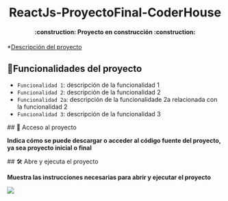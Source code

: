 
<h1 align="center"> ReactJs-ProyectoFinal-CoderHouse </h1>
<h4 align="center">
:construction: Proyecto en construcción :construction:
</h4>

 *[Descripción del proyecto](#descripción-del-proyecto)
 
 
 
## :hammer:Funcionalidades del proyecto

- `Funcionalidad 1`: descripción de la funcionalidad 1
- `Funcionalidad 2`: descripción de la funcionalidad 2
- `Funcionalidad 2a`: descripción de la funcionalidade 2a relacionada con la funcionalidad 2
- `Funcionalidad 3`: descripción de la funcionalidad 3

\## 📁 Acceso al proyecto

**Indica cómo se puede descargar o acceder al código fuente del proyecto, ya sea proyecto inicial o final**

\## 🛠️ Abre y ejecuta el proyecto

**Muestra las instrucciones necesarias para abrir y ejecutar el proyecto**
  <p align="left">
   <img src="https://img.shields.io/badge/STATUS-EN%20DESAROLLO-green">
   </p>
